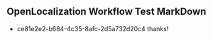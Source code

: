 ## OpenLocalization Workflow Test MarkDown
* ce81e2e2-b684-4c35-8afc-2d5a732d20c4 
thanks!<!--HONumber=Mar16_HO4-->
